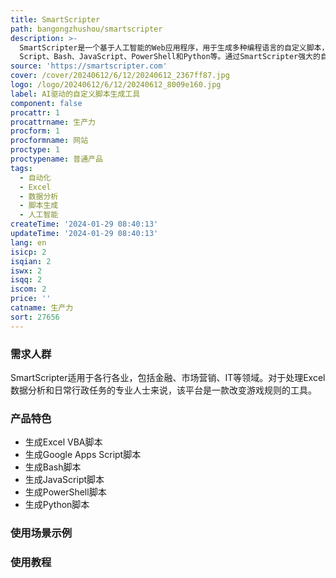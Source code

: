 ```yaml
---
title: SmartScripter
path: bangongzhushou/smartscripter
description: >-
  SmartScripter是一个基于人工智能的Web应用程序，用于生成多种编程语言的自定义脚本，包括Excel VBA、Google Apps
  Script、Bash、JavaScript、PowerShell和Python等。通过SmartScripter强大的自动化工具，提高生产力，节省时间。
source: 'https://smartscripter.com'
cover: /cover/20240612/6/12/20240612_2367ff87.jpg
logo: /logo/20240612/6/12/20240612_8009e160.jpg
label: AI驱动的自定义脚本生成工具
component: false
procattr: 1
procattrname: 生产力
procform: 1
procformname: 网站
proctype: 1
proctypename: 普通产品
tags:
  - 自动化
  - Excel
  - 数据分析
  - 脚本生成
  - 人工智能
createTime: '2024-01-29 08:40:13'
updateTime: '2024-01-29 08:40:13'
lang: en
isicp: 2
isqian: 2
iswx: 2
isqq: 2
iscom: 2
price: ''
catname: 生产力
sort: 27656
---
```




### 需求人群
SmartScripter适用于各行各业，包括金融、市场营销、IT等领域。对于处理Excel数据分析和日常行政任务的专业人士来说，该平台是一款改变游戏规则的工具。

### 产品特色
- 生成Excel VBA脚本
- 生成Google Apps Script脚本
- 生成Bash脚本
- 生成JavaScript脚本
- 生成PowerShell脚本
- 生成Python脚本

### 使用场景示例


### 使用教程


  
